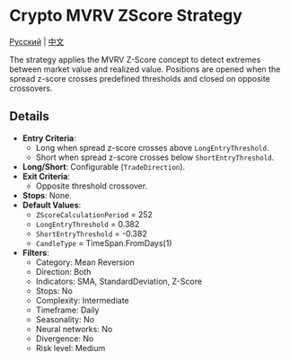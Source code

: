 # Crypto MVRV ZScore Strategy
[Русский](README_ru.md) | [中文](README_cn.md)

The strategy applies the MVRV Z-Score concept to detect extremes between market value and realized value.
Positions are opened when the spread z-score crosses predefined thresholds and closed on opposite crossovers.

## Details

- **Entry Criteria**:
  - Long when spread z-score crosses above `LongEntryThreshold`.
  - Short when spread z-score crosses below `ShortEntryThreshold`.
- **Long/Short**: Configurable (`TradeDirection`).
- **Exit Criteria**:
  - Opposite threshold crossover.
- **Stops**: None.
- **Default Values**:
  - `ZScoreCalculationPeriod` = 252
  - `LongEntryThreshold` = 0.382
  - `ShortEntryThreshold` = -0.382
  - `CandleType` = TimeSpan.FromDays(1)
- **Filters**:
  - Category: Mean Reversion
  - Direction: Both
  - Indicators: SMA, StandardDeviation, Z-Score
  - Stops: No
  - Complexity: Intermediate
  - Timeframe: Daily
  - Seasonality: No
  - Neural networks: No
  - Divergence: No
  - Risk level: Medium
